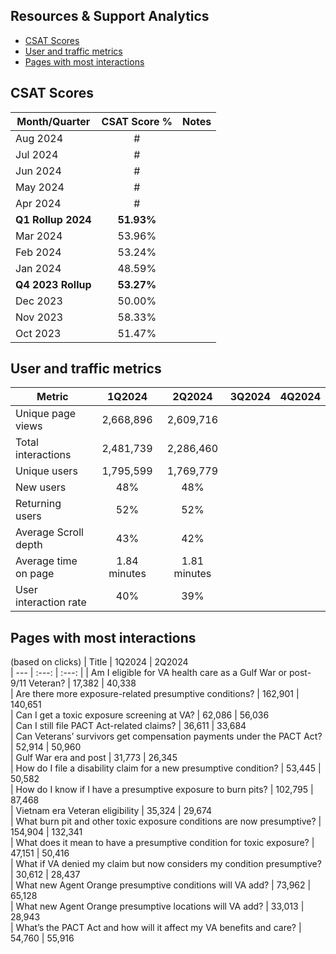 
## Resources & Support Analytics

- [CSAT Scores](#csat-scores)
- [User and traffic metrics](#user-and-traffic-metrics)
- [Pages with most interactions](#pages-with-most-interactions)

## CSAT Scores
| Month/Quarter | CSAT Score % | Notes | 
| --- |:---:| :---:|
| Aug 2024 | # |
| Jul 2024 | # |
| Jun 2024 | # |
| May 2024 | # |
| Apr 2024 | # |
| **Q1 Rollup 2024** | **51.93%** |
| Mar 2024 | 53.96% |
| Feb 2024 | 53.24% |
| Jan 2024 | 48.59% |
|**Q4 2023 Rollup** | **53.27%** |
| Dec 2023 | 50.00% |
| Nov 2023 | 58.33% |
| Oct 2023 | 51.47% |

## User and traffic metrics

| Metric| 1Q2024 	|	 2Q2024 	|	 3Q2024 	|	 4Q2024 
| --- | :---: | :---: |  :---: | :---: | 
|	Unique page views	|	 2,668,896 	|	 2,609,716 	|		|	|
|	Total interactions	|	 2,481,739 	|	 2,286,460 		|		|	|
|	Unique users	|	 1,795,599 	|	 1,769,779 	|		|	|
|	New users	|	48%	|	48%		|		|	|
|	Returning users	|	52%	|	52%		|		|	|
|	Average Scroll depth	|	43%	|	42%			|		|	|		
|	Average time on page	|	 1.84 minutes 	|	 1.81 minutes 				|		|	|	
|	User interaction rate	|	40%	|	39%					|		|	|

## Pages with most interactions 
(based on clicks)
|	Title	|	 1Q2024 	|	 2Q2024 				
| --- | :---: | :---: | 
|	Am I eligible for VA health care as a Gulf War or post-9/11 Veteran?	|	 17,382 	|	 40,338 				
|	Are there more exposure-related presumptive conditions?	|	 162,901 	|	 140,651 				
|	Can I get a toxic exposure screening at VA?	|	 62,086 	|	 56,036 				
|	Can I still file PACT Act-related claims?	|	 36,611 	|	 33,684 				
|	Can Veterans’ survivors get compensation payments under the PACT Act?	|	 52,914 	|	 50,960 				
|	Gulf War era and post	|	 31,773 	|	 26,345 				
|	How do I file a disability claim for a new presumptive condition?	|	 53,445 	|	 50,582 				
|	How do I know if I have a presumptive exposure to burn pits?	|	 102,795 	|	 87,468 				
|	Vietnam era Veteran eligibility	|	 35,324 	|	 29,674 				
|	What burn pit and other toxic exposure conditions are now presumptive?	|	 154,904 	|	 132,341 				
|	What does it mean to have a presumptive condition for toxic exposure?	|	 47,151 	|	 50,416 				
|	What if VA denied my claim but now considers my condition presumptive?	|	 30,612 	|	 28,437 				
|	What new Agent Orange presumptive conditions will VA add?	|	 73,962 	|	 65,128 				
|	What new Agent Orange presumptive locations will VA add?	|	 33,013 	|	 28,943 				
|	What’s the PACT Act and how will it affect my VA benefits and care?	|	 54,760 	|	 55,916 				
									

									
